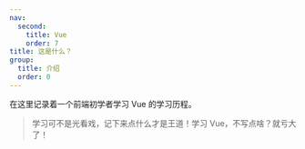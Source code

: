 ```yaml
---
nav:
  second:
    title: Vue
    order: 7
title: 这是什么？
group:
  title: 介绍
  order: 0
---
```


在这里记录着一个前端初学者学习 Vue 的学习历程。

> 学习可不是光看戏，记下来点什么才是王道！学习 Vue，不写点啥？就亏大了！
